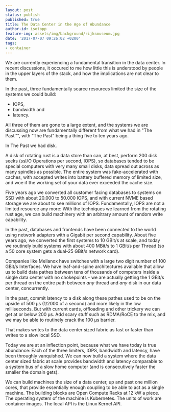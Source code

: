 ```yaml
---
layout: post
status: publish
published: true
title: The Data Center in the Age of Abundance
author-id: isotopp
feature-img: assets/img/background/rijksmuseum.jpg
date: '2017-07-07 09:26:02 +0200'
tags:
- container
---
```

We are currently experiencing a fundamental transition in the
data center. In recent discussions, it occured to me how little
this is understood by people in the upper layers of the stack,
and how the implications are not clear to them.

In the past, three fundamentally scarce resources limited the
size of the systems we could build:

- IOPS, 
- bandwidth and 
- latency.

All three of them are gone to a large extent, and the systems we
are discussing now are fundamentally different from what we had
in "The Past™", with "The Past" being a thing five to ten years
ago.

In The Past we had disk.

A disk of rotating rust is a data store than can, at best,
perform 200 disk seeks (ssI/O Operations per second, IOPS), so
databases tended to be special computers with very many small
disks, data spread out across as many spindles as possible. The
entire system was fake-accelerated with caches, with accepted
writes into battery buffered memory of limited size, and woe if
the working set of your data ever exceeded the cache size.

Five years ago we converted all customer facing databases to
systems on SSD with about 20.000 to 50.000 IOPS, and with
current NVME based storage we are about to see millions of IOPS.
Fundamentally, IOPS are not a limited resource any more: With
the techniques we learned from the rotating rust age, we can
build machinery with an arbitrary amount of random write
capability.

In the past, databases and frontends have been connected to the
world using network adapters with a Gigabit per second
capability. About five years ago, we converted the first systems
to 10 GBit/s at scale, and today we routinely build systems with
about 400 MBit/s to 1 GBit/s per Thread (so a 50 core system
gets a dual-25 GBit/s network card).

Companies like Mellanox have switches with a large two digit
number of 100 GBit/s Interfaces. We have leaf-and-spine
architectures available that allow us to build data pathes
between tens of thousands of computers inside a single data
center with no chokepoints - we are actually getting the 1
GBit/s per thread on the entire path between _any_ thread and
_any_ disk in our data center, concurrently.

In the past, commit latency to a disk along these pathes used to
be on the upside of 500 µs (1/2000 of a second) and more likely
in the low milliseconds. But with current cards, offloading and
other trickery we can get at or below 200 µs. Add scary stuff
such as RDMA/RoCE to the mix, and we may be able to routinely
crack the 100 µs barrier.

That makes writes to the data center sized fabric as fast or
faster than writes to a slow local SSD.

Today we are at an inflection point, because what we have today
is true abundance: Each of the three limiters, IOPS, bandwidth
and latency, have been throughly vanquished. We can now build a
system where the data center sized fabric at scale provides
bandwidth and latency comparable to a system bus of a slow home
computer (and is consecutively faster the smaller the domain
gets).

We can build machines the size of a data center, up and past one
million cores, that provide essentially enough coupling to be
able to act as a single machine. The building blocks are Open
Compute Racks at 12 kW a piece. The operating system of the
machine is Kubernetes. The units of work are container images.
The local API is the Linux Kernel API.

